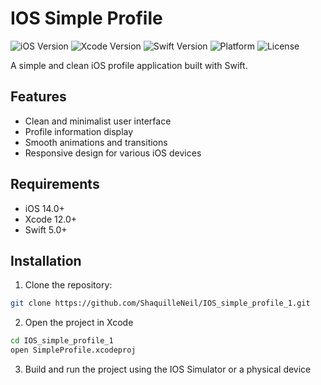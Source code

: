 # IOS Simple Profile

![iOS Version](https://img.shields.io/badge/iOS-14.0%2B-blue)
![Xcode Version](https://img.shields.io/badge/Xcode-12.0%2B-blue)
![Swift Version](https://img.shields.io/badge/Swift-5.0%2B-orange)
![Platform](https://img.shields.io/badge/Platform-iOS-lightgrey)
![License](https://img.shields.io/badge/License-Copyright-red)

A simple and clean iOS profile application built with Swift.

## Features

- Clean and minimalist user interface
- Profile information display
- Smooth animations and transitions
- Responsive design for various iOS devices

## Requirements

- iOS 14.0+
- Xcode 12.0+
- Swift 5.0+

## Installation

1. Clone the repository:
```bash
git clone https://github.com/ShaquilleNeil/IOS_simple_profile_1.git
```

2. Open the project in Xcode
```bash
cd IOS_simple_profile_1
open SimpleProfile.xcodeproj
```
3. Build and run the project using the IOS Simulator or a physical device
